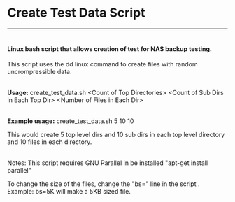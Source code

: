 <h1><strong>Create Test Data Script</strong></h1>
<hr />
<h4><br />Linux bash script that allows creation of test for NAS backup testing.</h4>
<p>This script uses the dd linux command to create files with random uncrompressible data.</p>
<p><br /><strong>Usage:</strong> create_test_data.sh &lt;Count of Top Directories&gt; &lt;Count of Sub Dirs in Each Top Dir&gt; &lt;Number of Files in Each Dir&gt;</p>
<p><br /><strong>Example usage:</strong> create_test_data.sh 5 10 10 </p>
<p>This would create 5 top level dirs and 10 sub dirs in each top level directory and 10 files in each directory.</p>
<p><br />Notes: This script requires GNU Parallel in be installed "apt-get install parallel"</p>
<p><span class="pl-c">To change the size of the files, change the "bs=" line in the script . Example: bs=5K will make a 5KB sized file.</span></p>
<p>&nbsp;</p>
